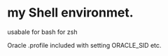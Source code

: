 # my Shell environmet.
usabale for bash for zsh 

Oracle .profile included with setting ORACLE_SID etc.
